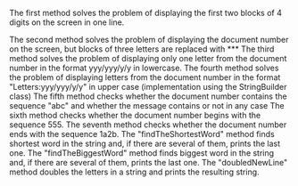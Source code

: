 The first method solves the problem of displaying the first two blocks of 4 digits on the screen in one line.

The second method solves the problem of displaying the document number on the screen, but blocks of three letters are replaced with ***
The third method solves the problem of displaying only one letter from the document number in the format yyy/yyy/y/y in lowercase.
The fourth method solves the problem of displaying letters from the document number in the format "Letters:yyy/yyy/y/y" in upper case (implementation using the StringBuilder class)
The fifth method checks whether the document number contains the sequence "abc" and whether the message contains or not in any case
The sixth method checks whether the document number begins with the sequence 555.
The seventh method checks whether the document number ends with the sequence 1a2b.
The "findTheShortestWord" method finds shortest word in the string and, if there are several of them, prints the last one.
The "findTheBiggestWord" method finds biggest word in the string and, if there are several of them, prints the last one.
The "doubledNewLine" method doubles the letters in a string and prints the resulting string.
